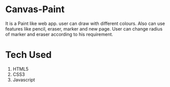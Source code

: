 # Canvas-Paint
It is a Paint like web app. user can draw with different colours. Also can use features like pencil, eraser, marker and new page. User can change radius of marker and eraser according to his requirement.

# Tech Used
1. HTML5
2. CSS3
3. Javascript


